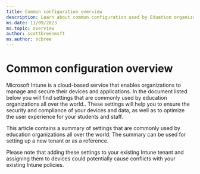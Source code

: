 ```yaml
---
title: Common configuration overview
description: Learn about common configuration used by Eduation organizations in Intune
ms.date: 11/09/2023
ms.topic: overview
author: scottbreenmsft
ms.author: scbree
---
```


# Common configuration overview

Microsoft Intune is a cloud-based service that enables organizations to manage and secure their devices and applications. In the document listed below you will find settings that are commonly used by education organizations all over the world.. These settings will help you to ensure the security and compliance of your devices and data, as well as to optimize the user experience for your students and staff.

This article contains a summary of settings that are commonly used by education organizations all over the world. The summary can be used for setting up a new tenant or as a reference.

Please note that adding these settings to your existing Intune tenant and assigning them to devices could potentially cause conflicts with your existing Intune policies.

